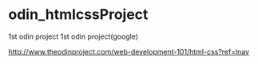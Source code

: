 # odin_htmlcssProject
1st odin project
1st odin project(google)
 
http://www.theodinproject.com/web-development-101/html-css?ref=lnav
